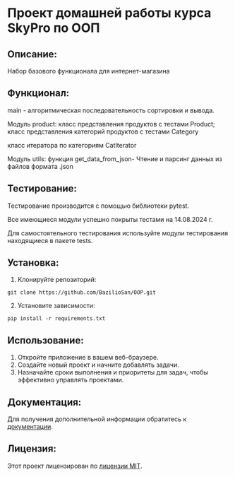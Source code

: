 # Проект домашней работы курса SkyPro по ООП

## Описание:

Набор базового функционала для интернет-магазина


## Функционал:

main - алгоритмическая последовательность сортировки и вывода.

Модуль product:
класс представления продуктов с тестами Product;
класс представления категорий продуктов с тестами Category

класс итератора по категориям CatIterator


Модуль utils:
функция get_data_from_json- Чтение и парсинг данных из файлов формата .json

## Тестирование:

Тестирование производится с помощью библиотеки pytest.

Все имеющиеся модули успешно покрыты тестами на 14.08.2024 г.


Для самостоятельного тестирования используйте модули тестирования находящиеся в пакете tests.

## Установка:

1. Клонируйте репозиторий:
```
git clone https://github.com/BazilioSan/OOP.git
```
2. Установите зависимости:
```
pip install -r requirements.txt
```
## Использование:

1. Откройте приложение в вашем веб-браузере.
2. Создайте новый проект и начните добавлять задачи.
3. Назначайте сроки выполнения и приоритеты для задач, чтобы эффективно управлять проектами.

## Документация:

Для получения дополнительной информации обратитесь к [документации](docs/README.md).

## Лицензия:


Этот проект лицензирован по [лицензии MIT](LICENSE).